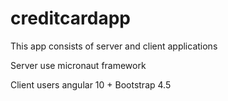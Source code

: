 # creditcardapp

This app consists of server and client applications

Server use micronaut framework

Client users angular 10 + Bootstrap 4.5

